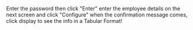Enter the password then click "Enter"
enter the employee details on the next screen and click "Configure"
when the confirmation message comes, click display to see the info in a Tabular Format!
